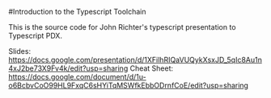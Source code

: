 #Introduction to the Typescript Toolchain

This is the source code for John Richter's typescript presentation to Typescript PDX.

Slides: https://docs.google.com/presentation/d/1XFilhRIQaVUQykXsxJD_5qIc8Au1n4xJ2be73X9Fv4k/edit?usp=sharing
Cheat Sheet: https://docs.google.com/document/d/1u-o6BcbvCoO99HL9FxqC6sHYiTqMSWfkEbbODrnfCoE/edit?usp=sharing
